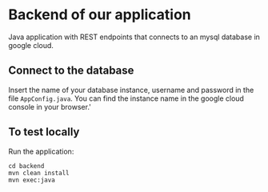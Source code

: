 # Backend of our application 

Java application with REST endpoints that connects to an mysql database in google cloud.

## Connect to the database
Insert the name of your database instance, username and password in the file `AppConfig.java`.
You can find the instance name in the google cloud console in your browser.'

## To test locally
Run the application:

```
cd backend
mvn clean install
mvn exec:java
```